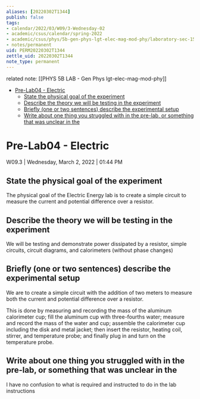 ```yaml
---
aliases: [20220302T1344]
publish: false
tags:
- calendar/2022/03/W09/3-Wednesday-02
- academic/csus/calendar/spring-2022
- academic/csus/phys/5b-gen-phys-lgt-elec-mag-mod-phy/laboratory-sec-15
- notes/permanent
uid: PERM20220302T1344
zettle_uid: 20220302T1344
note_type: permanent
---
```


related note: [[PHYS 5B LAB - Gen Phys lgt-elec-mag-mod-phy]]

- [Pre-Lab04 - Electric](#pre-lab04---electric)
  - [State the physical goal of the experiment](#state-the-physical-goal-of-the-experiment)
  - [Describe the theory we will be testing in the experiment](#describe-the-theory-we-will-be-testing-in-the-experiment)
  - [Briefly (one or two sentences) describe the experimental setup](#briefly-one-or-two-sentences-describe-the-experimental-setup)
  - [Write about one thing you struggled with in the pre-lab, or something that was unclear in the](#write-about-one-thing-you-struggled-with-in-the-pre-lab-or-something-that-was-unclear-in-the)

# Pre-Lab04 - Electric

 W09.3 | Wednesday, March 2, 2022 | 01:44 PM

## State the physical goal of the experiment

The physical goal of the Electric Energy lab is to create a simple circuit to measure the current and potential difference over a resistor.

## Describe the theory we will be testing in the experiment

We will be testing and demonstrate power dissipated by a resistor, simple circuits, circuit diagrams, and calorimeters (without phase changes)

## Briefly (one or two sentences) describe the experimental setup

We are to create a simple circuit with the addition of two meters to measure both the current and potential difference over a resistor.

This is done by measuring and recording the mass of the aluminum calorimeter cup; fill the aluminum cup with three-fourths water; measure and record the mass of the water and cup; assemble the calorimeter cup including the disk and metal jacket; then insert the resistor, heating coil, stirrer, and temperature probe; and finally plug in and turn on the temperature probe.

## Write about one thing you struggled with in the pre-lab, or something that was unclear in the

I have no confusion to what is required and instructed to do in the lab instructions
